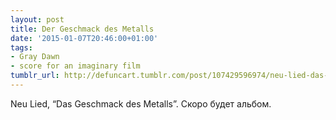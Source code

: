 ```yaml
---
layout: post
title: Der Geschmack des Metalls
date: '2015-01-07T20:46:00+01:00'
tags:
- Gray Dawn
- score for an imaginary film
tumblr_url: http://defuncart.tumblr.com/post/107429596974/neu-lied-das-geschmack-des-metalls-скоро-будет
---
```

Neu Lied, “Das Geschmack des Metalls”. Скоро будет альбом.
